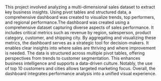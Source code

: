 This project involved analyzing a multi-dimensional sales dataset to extract key business insights. Using pivot tables and structured data, a comprehensive dashboard was created to visualize trends, top performers, and regional performance.The dashboard was created using a comprehensive dataset capturing diverse aspects of sales performance. It includes critical metrics such as revenue by region, salesperson, product category, customer, and shipping city. By aggregating and visualizing these metrics, the dashboard serves as a strategic tool for decision-makers. It enables clear insights into where sales are thriving and where improvement is needed. The data is structured across multiple pivot tables, offering perspectives from trends to customer segmentation. This enhances business intelligence and supports a data-driven culture. Notably, the use of top 10 customers and cities allows targeted marketing focus. Overall, the dashboard integrates performance analysis into a unified visual experience.
 
